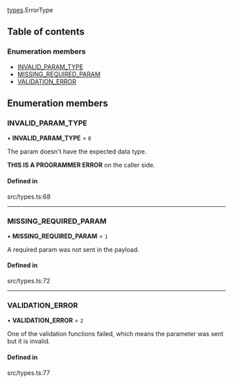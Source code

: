 [types](../modules/Module-types).ErrorType

## Table of contents

### Enumeration members

- [INVALID\_PARAM\_TYPE](./Enumeration-ErrorType#invalid_param_type)
- [MISSING\_REQUIRED\_PARAM](./Enumeration-ErrorType#missing_required_param)
- [VALIDATION\_ERROR](./Enumeration-ErrorType#validation_error)

## Enumeration members

### INVALID\_PARAM\_TYPE

• **INVALID\_PARAM\_TYPE** = `0`

The param doesn't have the expected data type.

**THIS IS A PROGRAMMER ERROR** on the caller side.

#### Defined in

src/types.ts:68

___

### MISSING\_REQUIRED\_PARAM

• **MISSING\_REQUIRED\_PARAM** = `1`

A required param was not sent in the payload.

#### Defined in

src/types.ts:72

___

### VALIDATION\_ERROR

• **VALIDATION\_ERROR** = `2`

One of the validation functions failed, which means the parameter was sent
but it is invalid.

#### Defined in

src/types.ts:77
